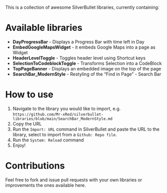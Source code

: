 
  This is a collection of awesome SilverBullet libraries, currently containing:

# Available libraries
* **DayProgressBar** - Displays a Progress Bar with time left in Day
* **EmbedGoogleMapsWidget** - it embeds Google Maps into a page as Widget
* **HeaderLevelToggle** - Toggles header level using Shortcut keys
* **SelectionToCodeblockToggle** - Transforms Selection into a CodeBlock
* **TopPageBanner** - Displays an embedded image on the top of the page
* **SearchBar_ModernStyle** - Restyling of the “Find in Page” - Search Bar

# How to use
1. Navigate to the library you would like to import, e.g. `https://github.com/Mr-xRed/silverbullet-libraries/blob/main/SearchBar_ModernStyle.md`
2. Copy the URL
3. Run the `Import: URL` command in SilverBullet and paste the URL to the library, select to import from a `Github: Repo file`.
4. Run the `System: Reload` command
5. Enjoy!

# Contributions
Feel free to fork and issue pull requests with your own libraries or improvements the ones available here.
